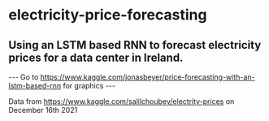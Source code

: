 # electricity-price-forecasting
## Using an LSTM based RNN to forecast electricity prices for a data center in Ireland.

--- Go to https://www.kaggle.com/jonasbeyer/price-forecasting-with-an-lstm-based-rnn for graphics ---

Data from https://www.kaggle.com/salilchoubey/electrity-prices on December 16th 2021
